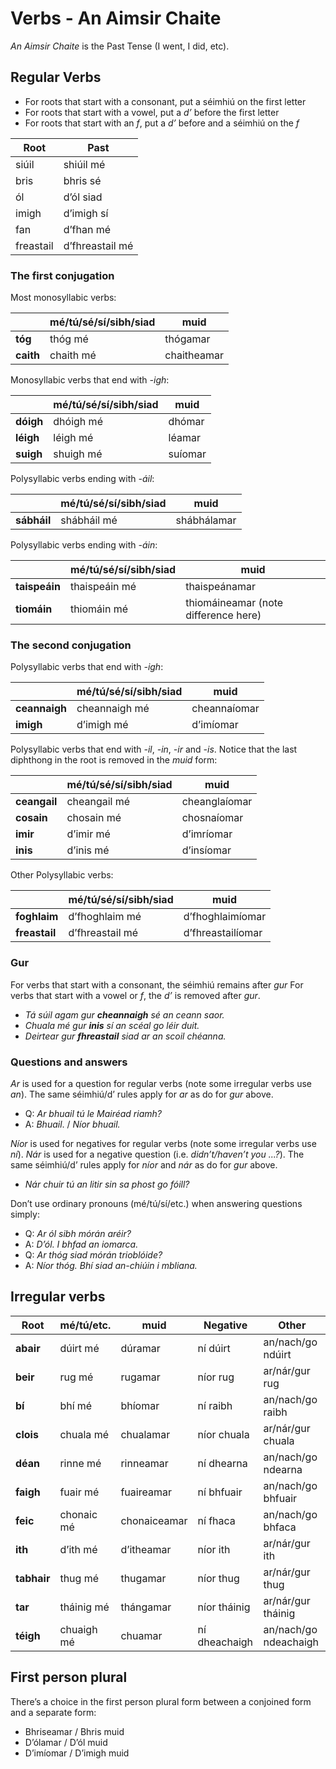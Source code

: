 # Verbs - An Aimsir Chaite


_An Aimsir Chaite_ is the Past Tense (I went, I did, etc).


## Regular Verbs

* For roots that start with a consonant, put a séimhiú on the first letter
* For roots that start with a vowel, put a _d’_ before the first letter
* For roots that start with an _f_, put a _d’_ before and a séimhiú on the _f_

| Root      | Past            |
| --------- | --------------- |
| siúil     | shiúil mé       |
| bris      | bhris sé        |
| ól        | d’ól siad       |
| imigh     | d’imigh sí      |
| fan       | d’fhan mé       |
| freastail | d’fhreastail mé |


### The first conjugation

Most monosyllabic verbs:

|           | mé/tú/sé/sí/sibh/siad | muid        |
| --------- | --------------------- | ----------- |
| **tóg**   | thóg mé               | thógamar    |
| **caith** | chaith mé             | chaitheamar |

Monosyllabic verbs that end with _-igh_:

|           | mé/tú/sé/sí/sibh/siad | muid    |
| --------- | --------------------- | ------- |
| **dóigh** | dhóigh mé             | dhómar  |
| **léigh** | léigh mé              | léamar  |
| **suigh** | shuigh mé             | suíomar |

Polysyllabic verbs ending with _-áil_:

|             | mé/tú/sé/sí/sibh/siad | muid        |
| ----------- | --------------------- | ----------- |
| **sábháil** | shábháil mé           | shábhálamar |

Polysyllabic verbs ending with _-áin_:

|               | mé/tú/sé/sí/sibh/siad | muid                                 |
| ------------- | --------------------- | ------------------------------------ |
| **taispeáin** | thaispeáin mé         | thaispeánamar                        |
| **tiomáin**   | thiomáin mé           | thiomáineamar (note difference here) |


### The second conjugation

Polysyllabic verbs that end with _-igh_:

|               | mé/tú/sé/sí/sibh/siad | muid         |
| ------------- | --------------------- | ------------ |
| **ceannaigh** | cheannaigh mé         | cheannaíomar |
| **imigh**     | d’imigh mé            | d’imíomar    |

Polysyllabic verbs that end with _-il_, _-in_, _-ir_ and _-is_.
Notice that the last diphthong in the root is removed in the _muid_ form:

|              | mé/tú/sé/sí/sibh/siad | **muid**      |
| ------------ | --------------------- | ------------- |
| **ceangail** | cheangail mé          | cheanglaíomar |
| **cosain**   | chosain mé            | chosnaíomar   |
| **imir**     | d’imir mé             | d’imríomar    |
| **inis**     | d’inis mé             | d’insíomar    |

Other Polysyllabic verbs:

|               | mé/tú/sé/sí/sibh/siad | muid              |
| ------------- | --------------------- | ----------------- |
| **foghlaim**  | d’fhoghlaim mé        | d’fhoghlaimíomar  |
| **freastail** | d’fhreastail mé       | d’fhreastailíomar |


### Gur

For verbs that start with a consonant, the séimhiú remains after _gur_
For verbs that start with a vowel or _f_, the _d’_ is removed after _gur_.

* _Tá súil agam gur **cheannaigh** sé an ceann saor._
* _Chuala mé gur **inis** sí an scéal go léir duit._
* _Deirtear gur **fhreastail** siad ar an scoil chéanna._


### Questions and answers

_Ar_ is used for a question for regular verbs (note some irregular verbs use _an_).
The same séimhiú/d’ rules apply for _ar_ as do for _gur_ above.

* Q: _Ar bhuail tú le Mairéad riamh?_
* A: _Bhuail_. / _Níor bhuail._

_Níor_ is used for negatives for regular verbs (note some irregular verbs use _ní_).
_Nár_ is used for a negative question (i.e. _didn’t/haven’t you ...?_).
The same séimhiú/d’ rules apply for _níor_ and _nár_ as do for _gur_ above.

* _Nár chuir tú an litir sin sa phost go fóill?_

Don’t use ordinary pronouns (mé/tú/sí/etc.) when answering questions simply:

* Q: _Ar ól sibh mórán aréir?_
* A: _D’ól. I bhfad an iomarca._
* Q: _Ar thóg siad mórán trioblóide?_
* A: _Níor thóg. Bhí siad an-chiúin i mbliana._


## Irregular verbs

| Root        | mé/tú/etc. | muid         | Negative      | Other                 |
| ----------- | ---------- | ------------ | ------------- | --------------------- |
| **abair**   | dúirt mé   | dúramar      | ní dúirt      | an/nach/go ndúirt     |
| **beir**    | rug mé     | rugamar      | níor rug      | ar/nár/gur rug        |
| **bí**      | bhí mé     | bhíomar      | ní raibh      | an/nach/go raibh      |
| **clois**   | chuala mé  | chualamar    | níor chuala   | ar/nár/gur chuala     |
| **déan**    | rinne mé   | rinneamar    | ní dhearna    | an/nach/go ndearna    |
| **faigh**   | fuair mé   | fuaireamar   | ní bhfuair    | an/nach/go bhfuair    |
| **feic**    | chonaic mé | chonaiceamar | ní fhaca      | an/nach/go bhfaca     |
| **ith**     | d’ith mé   | d’itheamar   | níor ith      | ar/nár/gur ith        |
| **tabhair** | thug mé    | thugamar     | níor thug     | ar/nár/gur thug       |
| **tar**     | tháinig mé | thángamar    | níor tháinig  | ar/nár/gur tháinig    |
| **téigh**   | chuaigh mé | chuamar      | ní dheachaigh | an/nach/go ndeachaigh |


## First person plural

There’s a choice in the first person plural form between a conjoined form and a separate form:

* Bhriseamar  /  Bhris muid
* D’ólamar    /  D’ól muid
* D’imíomar   /  D’imigh muid